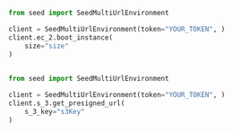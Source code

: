 ```python
from seed import SeedMultiUrlEnvironment

client = SeedMultiUrlEnvironment(token="YOUR_TOKEN", )        
client.ec_2.boot_instance(
	size="size"
)
 
```                        


```python
from seed import SeedMultiUrlEnvironment

client = SeedMultiUrlEnvironment(token="YOUR_TOKEN", )        
client.s_3.get_presigned_url(
	s_3_key="s3Key"
)
 
```                        


